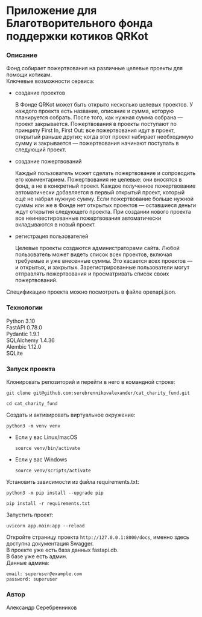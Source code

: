 # Приложение для Благотворительного фонда поддержки котиков QRKot
### Описание
Фонд собирает пожертвования на различные целевые проекты для помощи котикам.\
Ключевые возможности сервиса:
* создание проектов
  
  В Фонде QRKot может быть открыто несколько целевых проектов. У каждого проекта есть название, описание и сумма, которую планируется собрать. После того, как нужная сумма собрана — проект закрывается.
Пожертвования в проекты поступают по принципу First In, First Out: все пожертвования идут в проект, открытый раньше других; когда этот проект набирает необходимую сумму и закрывается — пожертвования начинают поступать в следующий проект.
* создание пожертвований

  Каждый пользователь может сделать пожертвование и сопроводить его комментарием. Пожертвования не целевые: они вносятся в фонд, а не в конкретный проект. Каждое полученное пожертвование автоматически добавляется в первый открытый проект, который ещё не набрал нужную сумму. Если пожертвование больше нужной суммы или же в Фонде нет открытых проектов — оставшиеся деньги ждут открытия следующего проекта. При создании нового проекта все неинвестированные пожертвования автоматически вкладываются в новый проект.

* регистрация пользователей
  
  Целевые проекты создаются администраторами сайта. 
Любой пользователь может видеть список всех проектов, включая требуемые и уже внесенные суммы. Это касается всех проектов — и открытых, и закрытых.
Зарегистрированные пользователи могут отправлять пожертвования и просматривать список своих пожертвований.

Cпецификацию проекта можно посмотреть в файле openapi.json.


### Технологии
Python 3.10\
FastAPI 0.78.0\
Pydantic 1.9.1\
SQLAlchemy 1.4.36\
Alembic 1.12.0\
SQLite
### Запуск проекта
Клонировать репозиторий и перейти в него в командной строке:

```
git clone git@github.com:serebrennikovalexander/cat_charity_fund.git
```

```
cd cat_charity_fund
```

Cоздать и активировать виртуальное окружение:

```
python3 -m venv venv
```

* Если у вас Linux/macOS

    ```
    source venv/bin/activate
    ```

* Если у вас Windows

    ```
    source venv/scripts/activate
    ```

Установить зависимости из файла requirements.txt:

```
python3 -m pip install --upgrade pip
```

```
pip install -r requirements.txt
```
Запустить проект:

```
uvicorn app.main:app --reload
```
Откройте страницу проекта `http://127.0.0.1:8000/docs`, именно здесь доступна документация Swagger.\
В проекте уже есть база данных fastapi.db.\
В базе уже есть админ.\
Данные админа:
```
email: superuser@example.com
password: superuser
```

### Автор
Александр Серебренников
